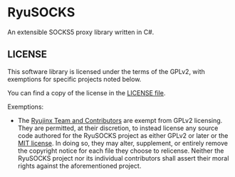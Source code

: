 # RyuSOCKS

An extensible SOCKS5 proxy library written in C#.

## LICENSE

This software library is licensed under the terms of the GPLv2, with exemptions for specific projects noted below.

You can find a copy of the license in the [LICENSE file](LICENSE).

Exemptions:

- The [Ryujinx Team and Contributors](https://github.com/orgs/Ryujinx) are exempt from GPLv2 licensing.
  They are permitted, at their discretion, to instead license any source code authored for the RyuSOCKS project as either GPLv2 or later or the [MIT license](docs/licensing/MIT-LICENSE).
  In doing so, they may alter, supplement, or entirely remove the copyright notice for each file they choose to relicense.
  Neither the RyuSOCKS project nor its individual contributors shall assert their moral rights against the aforementioned project.
